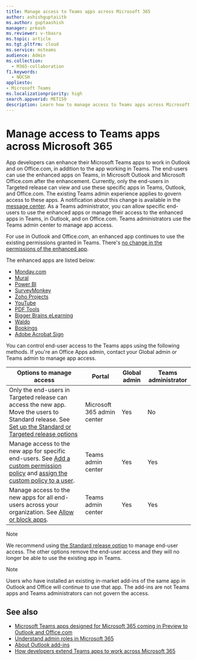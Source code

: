 ```yaml
---
title: Manage access to Teams apps across Microsoft 365
author: ashishguptaiitb
ms.author: guptaashish
manager: prkosh
ms.reviewer: v-tbasra
ms.topic: article
ms.tgt.pltfrm: cloud
ms.service: msteams
audience: Admin
ms.collection: 
  - M365-collaboration
f1.keywords: 
  - NOCSH
appliesto: 
- Microsoft Teams
ms.localizationpriority: high
search.appverid: MET150
description: Learn how to manage access to Teams apps across Microsoft 365.
---
```


# Manage access to Teams apps across Microsoft 365

App developers can enhance their Microsoft Teams apps to work in Outlook and on Office.com, in addition to the app working in Teams. The end-users can use the enhanced apps on Teams, in Microsoft Outlook and Microsoft Office.com after the enhancement. Currently, only the end-users in Targeted release can view and use these specific apps in Teams, Outlook, and Office.com. The existing Teams admin experience applies to govern access to these apps. A notification about this change is available in the [message center](https://admin.microsoft.com/AdminPortal/Home#/MessageCenter/:/messages/MC334280). As a Teams administrator, you can allow specific end-users to use the enhanced apps or manage their access to the enhanced apps in Teams, in Outlook, and on Office.com. Teams administrators use the Teams admin center to manage app access.

For use in Outlook and Office.com, an enhanced app continues to use the existing permissions granted in Teams. There's [no change in the permissions of the enhanced app](https://devblogs.microsoft.com/microsoft365dev/ignite-2021-building-apps-for-collaboration-in-a-hybrid-world/#personal-tabs).

The enhanced apps are listed below:

* [Monday.com](https://teams.microsoft.com/l/app/eab2d3ce-6d6a-4415-abc4-5f40a8317b1f)
* [Mural](https://teams.microsoft.com/l/app/c738b607-88dd-4f16-aefe-6a824c65d25d)
* [Power BI](https://teams.microsoft.com/l/app/1c4340de-2a85-40e5-8eb0-4f295368978b)
* [SurveyMonkey](https://teams.microsoft.com/l/app/0fd925a0-357f-4d25-8456-b3022aaa41a9)
* [Zoho Projects](https://teams.microsoft.com/l/app/4a39aea9-8537-4c2f-b66d-ca364eb3b80d)
* [YouTube](https://teams.microsoft.com/l/app/com.microsoft.teamspace.tab.youtube)
* [PDF Tools](https://teams.microsoft.com/l/app/ca4b5141-5c46-47bc-a05e-2733d9bd69aa?source=app-details-dialog)
* [Bigger Brains eLearning](https://teams.microsoft.com/l/app/12345514-afee-abcd-acde-c5b34109abcd?source=app-details-dialog)
* [Waldo](https://teams.microsoft.com/l/app/1d041f16-ab49-4627-bfda-6b60ad2cab6a?source=app-details-dialog)
* [Bookings](https://teams.microsoft.com/l/app/4c4ec2e8-4a2c-4bce-8d8f-00fc664a4e5b?source=app-details-dialog)
* [Adobe Acrobat Sign](https://teams.microsoft.com/l/app/0f56a9d1-f502-40f9-a9e8-816d7adbb68b?source=app-details-dialog)

You can control end-user access to the Teams apps using the following methods. If you're an Office Apps admin, contact your Global admin or Teams admin to manage app access.

| Options to manage access |Portal|Global admin|Teams administrator|
|--|---|---|--|
| Only the end-users in Targeted release can access the new app. Move the users to Standard release. See [Set up the Standard or Targeted release options](/microsoft-365/admin/manage/release-options-in-office-365?view=o365-worldwide&preserve-view=true) | Microsoft 365 admin center | Yes | No |
| Manage access to the new app for specific end-users. See [Add a custom permission policy](teams-app-permission-policies.md#create-a-custom-app-permission-policy) and [assign the custom policy to a user](policy-assignment-overview.md). | Teams admin center | Yes | Yes |
| Manage access to the new apps for all end-users across your organization. See [Allow or block apps](manage-apps.md#allow-and-block-apps). | Teams admin center | Yes | Yes |

> [!NOTE]
> We recommend using [the Standard release option](/microsoft-365/admin/manage/release-options-in-office-365?view=o365-worldwide&preserve-view=true) to manage end-user access. The other options remove the end-user access and they will no longer be able to use the existing app in Teams.

> [!NOTE]
> Users who have installed an existing in-market add-ins of the same app in Outlook and Office will continue to use that app. The add-ins are not Teams apps and Teams administrators can not govern the access.

## See also

* [Microsoft Teams apps designed for Microsoft 365 coming in Preview to Outlook and Office.com](https://techcommunity.microsoft.com/t5/microsoft-365-blog/microsoft-teams-apps-designed-for-microsoft-365-coming-in/ba-p/3269538)
* [Understand admin roles in Microsoft 365](/microsoft-365/admin/add-users/about-admin-roles?view=o365-worldwide&preserve-view=true)  
* [About Outlook add-ins](/office/dev/add-ins/outlook/outlook-add-ins-overview)
* [How developers extend Teams apps to work across Microsoft 365](/microsoftteams/platform/m365-apps/overview)
